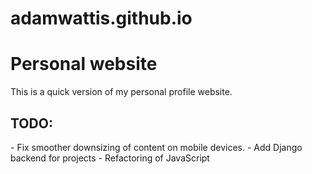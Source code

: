 # adamwattis.github.io
<h1>Personal website</h1>

This is a quick version of my personal profile website.

<h2>TODO:</h2>
- Fix smoother downsizing of content on mobile devices.
- Add Django backend for projects
- Refactoring of JavaScript
